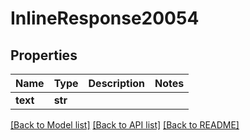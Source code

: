 # InlineResponse20054

## Properties
Name | Type | Description | Notes
------------ | ------------- | ------------- | -------------
**text** | **str** |  | 

[[Back to Model list]](../README.md#documentation-for-models) [[Back to API list]](../README.md#documentation-for-api-endpoints) [[Back to README]](../README.md)


